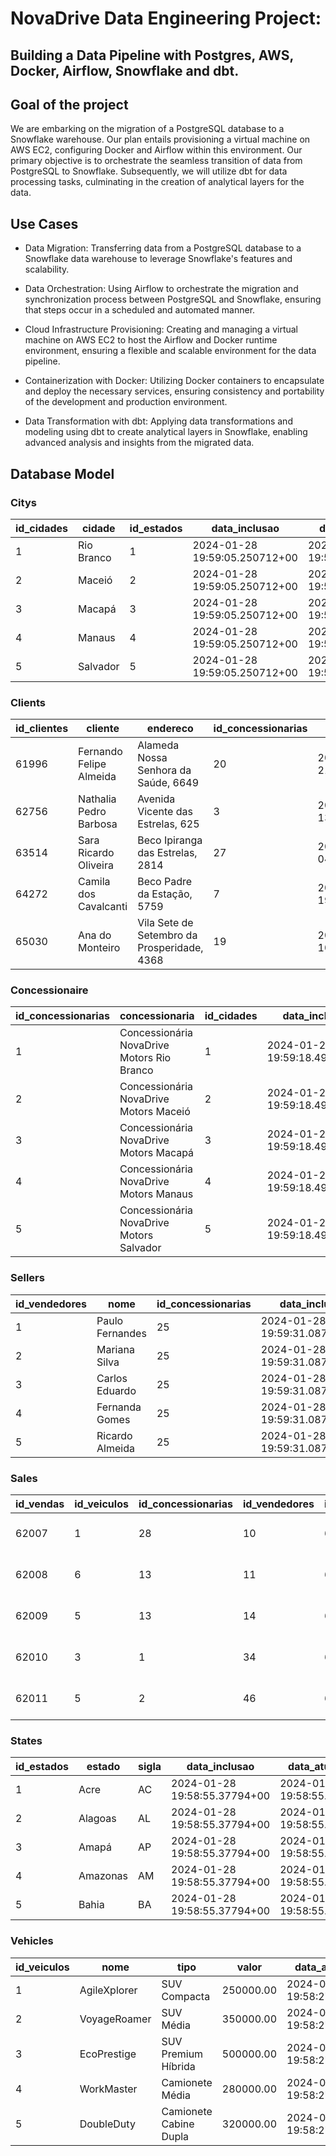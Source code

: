 # NovaDrive Data Engineering Project:
## Building a Data Pipeline with Postgres, AWS, Docker, Airflow, Snowflake and dbt.
## Goal of the project
We are embarking on the migration of a PostgreSQL database to a Snowflake warehouse. Our plan entails provisioning a virtual machine on AWS EC2, configuring Docker and Airflow within this environment. Our primary objective is to orchestrate the seamless transition of data from PostgreSQL to Snowflake. Subsequently, we will utilize dbt for data processing tasks, culminating in the creation of analytical layers for the data.

## Use Cases
* Data Migration: Transferring data from a PostgreSQL database to a Snowflake data warehouse to leverage Snowflake's features and scalability.

* Data Orchestration: Using Airflow to orchestrate the migration and synchronization process between PostgreSQL and Snowflake, ensuring that steps occur in a scheduled and automated manner.

* Cloud Infrastructure Provisioning: Creating and managing a virtual machine on AWS EC2 to host the Airflow and Docker runtime environment, ensuring a flexible and scalable environment for the data pipeline.

* Containerization with Docker: Utilizing Docker containers to encapsulate and deploy the necessary services, ensuring consistency and portability of the development and production environment.

* Data Transformation with dbt: Applying data transformations and modeling using dbt to create analytical layers in Snowflake, enabling advanced analysis and insights from the migrated data.

## Database Model
### Citys

| id_cidades | cidade      | id_estados | data_inclusao                 | data_atualizacao              |
|------------|-------------|------------|-------------------------------|-------------------------------|
| 1          | Rio Branco  | 1          | 2024-01-28 19:59:05.250712+00 | 2024-01-28 19:59:05.250712+00 |
| 2          | Maceió      | 2          | 2024-01-28 19:59:05.250712+00 | 2024-01-28 19:59:05.250712+00 |
| 3          | Macapá      | 3          | 2024-01-28 19:59:05.250712+00 | 2024-01-28 19:59:05.250712+00 |
| 4          | Manaus      | 4          | 2024-01-28 19:59:05.250712+00 | 2024-01-28 19:59:05.250712+00 |
| 5          | Salvador    | 5          | 2024-01-28 19:59:05.250712+00 | 2024-01-28 19:59:05.250712+00 |

### Clients

| id_clientes | cliente                | endereco                                  | id_concessionarias | data_inclusao                  | data_atualizacao               |
|-------------|------------------------|-------------------------------------------|-------------------|--------------------------------|--------------------------------|
| 61996       | Fernando Felipe Almeida | Alameda Nossa Senhora da Saúde, 6649    | 20                | 2024-02-06 21:40:01.59763+00  | 2024-02-06 21:40:01.59763+00  |
| 62756       | Nathalia Pedro Barbosa | Avenida Vicente das Estrelas, 625        | 3                 | 2024-02-09 13:00:01.90922+00  | 2024-02-09 13:00:01.90922+00  |
| 63514       | Sara Ricardo Oliveira  | Beco Ipiranga das Estrelas, 2814         | 27                | 2024-02-12 04:10:01.80445+00  | 2024-02-12 04:10:01.80445+00  |
| 64272       | Camila dos Cavalcanti  | Beco Padre da Estação, 5759             | 7                 | 2024-02-14 19:20:01.919644+00 | 2024-02-14 19:20:01.919644+00 |
| 65030       | Ana do Monteiro        | Vila Sete de Setembro da Prosperidade, 4368 | 19            | 2024-02-17 10:30:01.804419+00 | 2024-02-17 10:30:01.804419+00 |

### Concessionaire

| id_concessionarias | concessionaria                              | id_cidades | data_inclusao                  | data_atualizacao               |
|--------------------|---------------------------------------------|------------|--------------------------------|--------------------------------|
| 1                  | Concessionária NovaDrive Motors Rio Branco | 1          | 2024-01-28 19:59:18.49458+00  | 2024-01-28 19:59:18.49458+00  |
| 2                  | Concessionária NovaDrive Motors Maceió     | 2          | 2024-01-28 19:59:18.49458+00  | 2024-01-28 19:59:18.49458+00  |
| 3                  | Concessionária NovaDrive Motors Macapá     | 3          | 2024-01-28 19:59:18.49458+00  | 2024-01-28 19:59:18.49458+00  |
| 4                  | Concessionária NovaDrive Motors Manaus     | 4          | 2024-01-28 19:59:18.49458+00  | 2024-01-28 19:59:18.49458+00  |
| 5                  | Concessionária NovaDrive Motors Salvador   | 5          | 2024-01-28 19:59:18.49458+00  | 2024-01-28 19:59:18.49458+00  |

### Sellers

| id_vendedores | nome            | id_concessionarias | data_inclusao                  | data_atualizacao               |
|---------------|-----------------|--------------------|--------------------------------|--------------------------------|
| 1             | Paulo Fernandes | 25                 | 2024-01-28 19:59:31.087487+00 | 2024-01-28 19:59:31.087487+00 |
| 2             | Mariana Silva   | 25                 | 2024-01-28 19:59:31.087487+00 | 2024-01-28 19:59:31.087487+00 |
| 3             | Carlos Eduardo  | 25                 | 2024-01-28 19:59:31.087487+00 | 2024-01-28 19:59:31.087487+00 |
| 4             | Fernanda Gomes  | 25                 | 2024-01-28 19:59:31.087487+00 | 2024-01-28 19:59:31.087487+00 |
| 5             | Ricardo Almeida | 25                 | 2024-01-28 19:59:31.087487+00 | 2024-01-28 19:59:31.087487+00 |

### Sales

| id_vendas | id_veiculos | id_concessionarias | id_vendedores | id_clientes | valor_pago | data_venda             | data_inclusao          | data_atualizacao       |
|-----------|-------------|--------------------|---------------|-------------|------------|------------------------|------------------------|------------------------|
| 62007     | 1           | 28                 | 10            | 61011       | 244468.26  | 2024-02-02 21:27:39+00 | 2024-02-02 21:27:39+00 | 2024-02-02 21:27:39+00 |
| 62008     | 6           | 13                 | 11            | 61012       | 789127.72  | 2024-02-02 02:30:50+00 | 2024-02-02 02:30:50+00 | 2024-02-02 02:30:50+00 |
| 62009     | 5           | 13                 | 14            | 61013       | 307717.16  | 2024-02-02 23:06:55+00 | 2024-02-02 23:06:55+00 | 2024-02-02 23:06:55+00 |
| 62010     | 3           | 1                  | 34            | 61014       | 481370.54  | 2024-02-02 23:49:20+00 | 2024-02-02 23:49:20+00 | 2024-02-02 23:49:20+00 |
| 62011     | 5           | 2                  | 46            | 61015       | 306486.12  | 2024-02-02 17:14:45+00 | 2024-02-02 17:14:45+00 | 2024-02-02 17:14:45+00 |

### States

| id_estados | estado   | sigla | data_inclusao                  | data_atualizacao               |
|------------|----------|-------|--------------------------------|--------------------------------|
| 1          | Acre     | AC    | 2024-01-28 19:58:55.37794+00  | 2024-01-28 19:58:55.37794+00  |
| 2          | Alagoas  | AL    | 2024-01-28 19:58:55.37794+00  | 2024-01-28 19:58:55.37794+00  |
| 3          | Amapá    | AP    | 2024-01-28 19:58:55.37794+00  | 2024-01-28 19:58:55.37794+00  |
| 4          | Amazonas | AM    | 2024-01-28 19:58:55.37794+00  | 2024-01-28 19:58:55.37794+00  |
| 5          | Bahia    | BA    | 2024-01-28 19:58:55.37794+00  | 2024-01-28 19:58:55.37794+00  |

### Vehicles

| id_veiculos | nome            | tipo                   | valor     | data_atualizacao               | data_inclusao                  |
|-------------|-----------------|------------------------|-----------|--------------------------------|--------------------------------|
| 1           | AgileXplorer    | SUV Compacta           | 250000.00 | 2024-01-28 19:58:27.84701+00 | 2024-01-28 19:58:27.84701+00 |
| 2           | VoyageRoamer    | SUV Média              | 350000.00 | 2024-01-28 19:58:27.84701+00 | 2024-01-28 19:58:27.84701+00 |
| 3           | EcoPrestige     | SUV Premium Híbrida    | 500000.00 | 2024-01-28 19:58:27.84701+00 | 2024-01-28 19:58:27.84701+00 |
| 4           | WorkMaster      | Camionete Média        | 280000.00 | 2024-01-28 19:58:27.84701+00 | 2024-01-28 19:58:27.84701+00 |
| 5           | DoubleDuty      | Camionete Cabine Dupla | 320000.00 | 2024-01-28 19:58:27.84701+00 | 2024-01-28 19:58:27.84701+00 |

